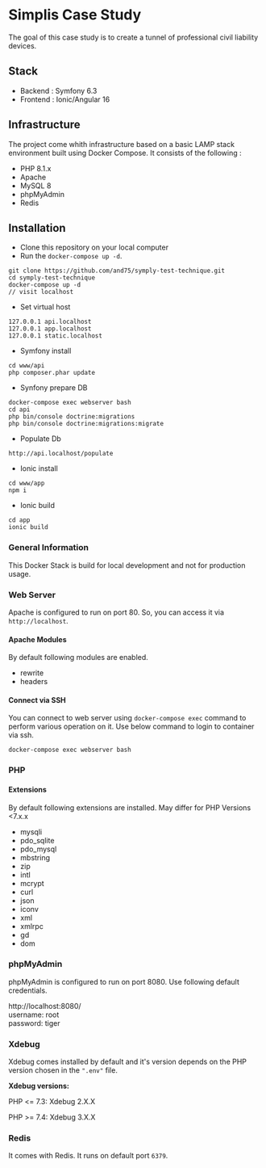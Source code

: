 
# Simplis Case Study
The goal of this case study is to create a tunnel of professional civil liability devices.

## Stack
- Backend : Symfony 6.3
- Frontend : Ionic/Angular 16

## Infrastructure
The project come whith infrastructure based on a basic LAMP stack environment built using Docker Compose. It consists of the following :

- PHP 8.1.x
- Apache
- MySQL 8
- phpMyAdmin
- Redis

## Installation

- Clone this repository on your local computer
- Run the `docker-compose up -d`.

```shell
git clone https://github.com/and75/symply-test-technique.git
cd symply-test-technique
docker-compose up -d
// visit localhost
```

- Set virtual host 
```shell
127.0.0.1 api.localhost
127.0.0.1 app.localhost
127.0.0.1 static.localhost
```

- Symfony install

```shell
cd www/api
php composer.phar update

```

- Synfony prepare DB

```shell
docker-compose exec webserver bash
cd api
php bin/console doctrine:migrations
php bin/console doctrine:migrations:migrate
```

- Populate Db
```
http://api.localhost/populate
```

- Ionic install

```shell
cd www/app
npm i
```

- Ionic build
```shell
cd app
ionic build
```


### General Information

This Docker Stack is build for local development and not for production usage.

### Web Server

Apache is configured to run on port 80. So, you can access it via `http://localhost`.

#### Apache Modules

By default following modules are enabled.

- rewrite
- headers

#### Connect via SSH

You can connect to web server using `docker-compose exec` command to perform various operation on it. Use below command to login to container via ssh.

```shell
docker-compose exec webserver bash
```

### PHP

#### Extensions

By default following extensions are installed.
May differ for PHP Versions <7.x.x

- mysqli
- pdo_sqlite
- pdo_mysql
- mbstring
- zip
- intl
- mcrypt
- curl
- json
- iconv
- xml
- xmlrpc
- gd
- dom

### phpMyAdmin

phpMyAdmin is configured to run on port 8080. Use following default credentials.

http://localhost:8080/  
username: root  
password: tiger

### Xdebug

Xdebug comes installed by default and it's version depends on the PHP version chosen in the `".env"` file.

**Xdebug versions:**

PHP <= 7.3: Xdebug 2.X.X

PHP >= 7.4: Xdebug 3.X.X

### Redis

It comes with Redis. It runs on default port `6379`.